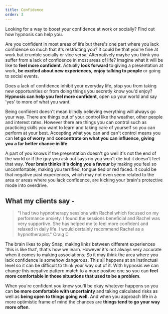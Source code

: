 ```yaml
---
title: Confidence
order: 3
---
```

Looking for a way to boost your confidence at work or socially? Find out how hypnosis can help you. <!--more-->

Are you confident in most areas of life but there's one part where you lack confidence so much that it's restricting you? It could be that you're fine at work but crumble socially or vice versa. Alternatively maybe you think you suffer from a lack of confidence in most areas of life? Imagine what it will be like to **feel more confident**. Actually **look forward** to giving a presentation at work, **be excited about new experiences**, **enjoy talking to people** or going to social events.  <!--more-->

Does a lack of confidence inhibit your everyday life, stop you from taking new opportunities or from doing things you secretly know you'd enjoy? **Hypnosis can help you feel more confident**, open up your world and say 'yes' to more of what you want.

Being confident doesn't mean blindly believing everything will always go your way. There are things out of your control like the weather, other people and interest rates. However there are things you can control such as practicing skills you want to learn and taking care of yourself so you can perform at your best. Accepting what you can and can't control means you can **let go of worry** and **concentrate on what you can influence, giving you a far better chance in life**. 

A part of you knows if the presentation doesn't go well it's not the end of the world or if the guy you ask out says no you won't die but it doesn't feel that way. **Your brain thinks it's doing you a favour** by making you feel so uncomfortable, making you terrified, tongue tied or red faced. It could be that negative past experiences, which may not even seem related to the area or areas where you lack confidence, are kicking your brain's protective mode into overdrive. 

## What my clients say -

> "I had two hypnotherapy sessions with Rachel which focused on my performance anxiety. I found the sessions beneficial and Rachel was very supportive. She has helped me to feel more confident and relaxed in daily life. I would certainly recommend Rachel as a hypnotherapist." Craig C

The brain likes to play Snap, making links between different experiences 'this is like that', that's how we learn. However it's not always very accurate when it comes to making associations. So it may think the area where you lack confidence is somehow dangerous. This all happens at an instinctual level so it can be difficult to think your way out of it. With hypnosis we can change this negative pattern match to a more positve one so you can **feel more comfortable in those situations that used to be a problem**. 

When you're confident you know you'll be okay whatever happens so you can **be more comfortable with uncertainty** and taking calculated risks as well as **being open to things going well.** And when you approach life in a more optimistic frame of mind the chances are **things tend to go your way more often**.
